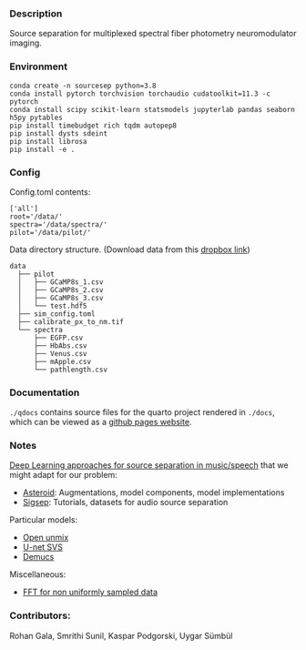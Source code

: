 ### Description

Source separation for multiplexed spectral fiber photometry neuromodulator imaging.

### Environment

```
conda create -n sourcesep python=3.8
conda install pytorch torchvision torchaudio cudatoolkit=11.3 -c pytorch
conda install scipy scikit-learn statsmodels jupyterlab pandas seaborn h5py pytables
pip install timebudget rich tqdm autopep8 
pip install dysts sdeint 
pip install librosa 
pip install -e .
```

### Config
Config.toml contents:

```
['all']
root='/data/'
spectra='/data/spectra/'
pilot='/data/pilot/'
```

Data directory structure. (Download data from this [dropbox link](https://www.dropbox.com/sh/k3650wj14sixmvu/AADKdH3ctglrWlNwygwNGLFMa?dl=0))

```
data
  ├── pilot
  │   ├── GCaMP8s_1.csv
  │   ├── GCaMP8s_2.csv
  │   ├── GCaMP8s_3.csv
  │   └── test.hdf5
  ├── sim_config.toml
  ├── calibrate_px_to_nm.tif
  └── spectra
      ├── EGFP.csv
      ├── HbAbs.csv
      ├── Venus.csv
      ├── mApple.csv
      └── pathlength.csv
```

### Documentation

`./qdocs` contains source files for the quarto project rendered in `./docs`, which can be viewed as a [github pages website](https://alleninstitute.github.io/sourcesep).

### Notes

[Deep Learning approaches for source separation in music/speech](https://www.youtube.com/watch?v=AB-F2JmI9U4) that we might adapt for our problem:
 - [Asteroid](https://asteroid-team.github.io/): Augmentations, model components, model implementations
 - [Sigsep](https://sigsep.github.io/): Tutorials, datasets for audio source separation

Particular models:
 - [Open unmix](https://github.com/sigsep/open-unmix-pytorch)
 - [U-net SVS](https://github.com/ws-choi/ISMIR2020_U_Nets_SVS)
 - [Demucs](https://github.com/facebookresearch/demucs)

Miscellaneous:

 - [FFT for non uniformly sampled data](https://github.com/flatironinstitute/finufft)


### Contributors:
Rohan Gala, Smrithi Sunil, Kaspar Podgorski, Uygar Sümbül